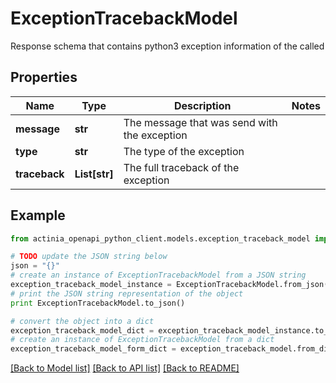 # ExceptionTracebackModel

Response schema that contains python3 exception information of the called

## Properties
Name | Type | Description | Notes
------------ | ------------- | ------------- | -------------
**message** | **str** | The message that was send with the exception | 
**type** | **str** | The type of the exception | 
**traceback** | **List[str]** | The full traceback of the exception | 

## Example

```python
from actinia_openapi_python_client.models.exception_traceback_model import ExceptionTracebackModel

# TODO update the JSON string below
json = "{}"
# create an instance of ExceptionTracebackModel from a JSON string
exception_traceback_model_instance = ExceptionTracebackModel.from_json(json)
# print the JSON string representation of the object
print ExceptionTracebackModel.to_json()

# convert the object into a dict
exception_traceback_model_dict = exception_traceback_model_instance.to_dict()
# create an instance of ExceptionTracebackModel from a dict
exception_traceback_model_form_dict = exception_traceback_model.from_dict(exception_traceback_model_dict)
```
[[Back to Model list]](../README.md#documentation-for-models) [[Back to API list]](../README.md#documentation-for-api-endpoints) [[Back to README]](../README.md)


